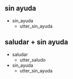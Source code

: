 ## sin ayuda
* sin_ayuda
    - utter_sin_ayuda

## saludar + sin ayuda
* saludar
    - utter_saludo
* sin_ayuda
    - utter_sin_ayuda
